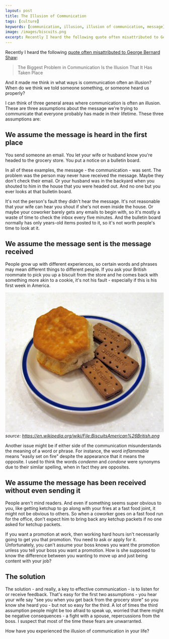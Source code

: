 ```yaml
---
layout: post
title: The Illusion of Communication
tags: [culture]
keywords: [communication, illusion, illusion of communication, message]
image: /images/biscuits.png
excerpt: Recently I heard the following quote often misattributed to George Bernard Shaw - "The Biggest Problem in Communication Is the Illusion That It Has Taken Place." And it made me think in what ways is communication often an illusion? 
---
```


Recently I heard the following [quote often misattributed to George Bernard Shaw](https://quoteinvestigator.com/2014/08/31/illusion/):

> The Biggest Problem in Communication Is the Illusion That It Has Taken Place

And it made me think in what ways is communication often an illusion? When do we think we told someone something, or someone heard us properly?

I can think of three general areas where communication is often an illusion. These are three assumptions about the message we're trying to communicate that everyone probably has made in their lifetime. These three assumptions are:

## We assume the message is heard in the first place

You send someone an email. You let your wife or husband know you're headed to the grocery store. You put a notice on a bulletin board.

In all of these examples, the message - the communication - was sent. The problem was the person may never have received the message. Maybe they don't check their email. Or your husband was in the backyard when you shouted to him in the house that you were headed out. And no one but you ever looks at that bulletin board.

It's not the person's fault they didn't hear the message. It's not reasonable that your wife can hear you shout if she's not even inside the house. Or maybe your coworker barely gets any emails to begin with, so it's mostly a waste of time to check the inbox every five minutes. And the bulletin board normally has only years-old items posted to it, so it's not worth people's time to look at it.

## We assume the message sent is the message received

People grow up with different experiences, so certain words and phrases may mean different things to different people. If you ask your British roommate to pick you up a biscuit from the store and he comes back with something more akin to a cookie, it's not his fault - especially if this is his first week in America.

![American & British Biscuits](/images/biscuits.png)
*source: https://en.wikipedia.org/wiki/File:BiscuitsAmerican%26British.png*

Another issue might be if either side of the communication misunderstands the meaning of a word or phrase. For instance, the word *inflammable* means "easily set on fire" despite the appearance that it means the opposite. I used to think the words *condemn* and *condone* were synonyms due to their similar spelling, when in fact they are opposites.

## We assume the message has been received without even sending it

People aren't mind readers. And even if something seems super obvious to you, like getting ketchup to go along with your fries at a fast food joint, it might not be obvious to others. So when a coworker goes on a fast food run for the office, don't expect him to bring back any ketchup packets if no one asked for ketchup packets.

If you want a promotion at work, then working hard hours isn't necessarily going to get you that promotion. You need to ask or apply for it. Unfortunately, you can't assume your boss knows you want the promotion unless you tell your boss you want a promotion. How is she supposed to know the difference between you wanting to move up and just being content with your job?

## The solution

The solution - and really, a key to effective communication - is to listen for or receive feedback. That's easy for the first two assumptions - you hear your wife say "see you when you get back from the grocery store" so you know she heard you - but not so easy for the third. A lot of times the third assumption people might be too afraid to speak up, worried that there might be negative consequences - a fight with a spouse, repercussions from the boss. I suspect that most of the time these fears are unwarranted.

How have you experienced the illusion of communication in your life?
